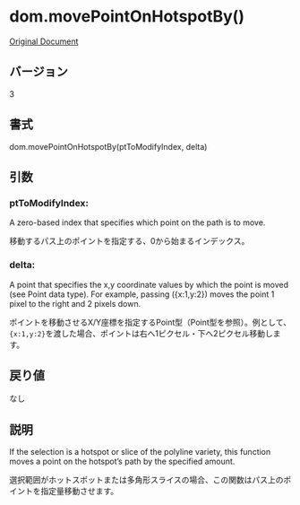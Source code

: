 # dom.movePointOnHotspotBy()

[Original Document](http://help.adobe.com/en_US/fireworks/cs/extend/WS5b3ccc516d4fbf351e63e3d1183c94856c-7c9e.html)

## バージョン

3

## 書式

dom.movePointOnHotspotBy(ptToModifyIndex, delta)

## 引数

### ptToModifyIndex:

A zero-based index that specifies which point on the path is to move.

移動するパス上のポイントを指定する、0から始まるインデックス。

### delta:

A point that specifies the x,y coordinate values by which the point is moved (see Point data type). For example, passing ({x:1,y:2}) moves the point 1 pixel to the right and 2 pixels down.

ポイントを移動させるX/Y座標を指定するPoint型（Point型を参照）。例として、```{x:1,y:2}```を渡した場合、ポイントは右へ1ピクセル・下へ2ピクセル移動します。

## 戻り値

なし

## 説明

If the selection is a hotspot or slice of the polyline variety, this function moves a point on the hotspot’s path by the specified amount.

選択範囲がホットスポットまたは多角形スライスの場合、この関数はパス上のポイントを指定量移動させます。